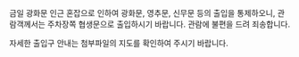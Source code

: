금일 광화문 인근 혼잡으로 인하여 광화문, 영추문, 신무문 등의 출입을 통제하오니, 관람객께서는 주차장쪽 협생문으로 출입하시기 바랍니다. 관람에 불편을 드려 죄송합니다.

자세한 출입구 안내는 첨부파일의 지도를 확인하여 주시기 바랍니다.